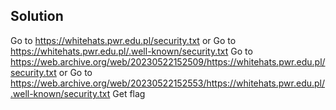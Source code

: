 ## Solution

Go to https://whitehats.pwr.edu.pl/security.txt or
Go to https://whitehats.pwr.edu.pl/.well-known/security.txt
Go to https://web.archive.org/web/20230522152509/https://whitehats.pwr.edu.pl/security.txt or
Go to https://web.archive.org/web/20230522152553/https://whitehats.pwr.edu.pl/.well-known/security.txt
Get flag

